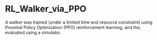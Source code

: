 # RL_Walker_via_PPO
A walker was trained (under a limited time and resource constraint) using Proximal Policy Optimization (PPO) reinforcement learning, and the, evaluated using a simulator. 
